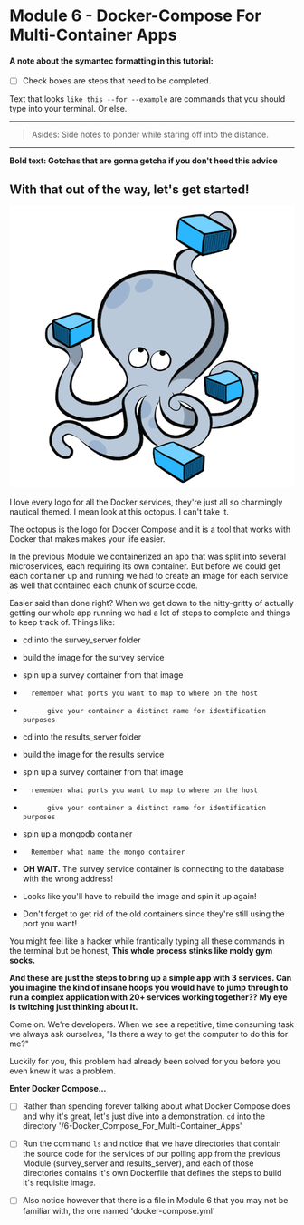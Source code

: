 # Module 6 - Docker-Compose For Multi-Container Apps

#### A note about the symantec formatting in this tutorial:

- [ ] Check boxes are steps that need to be completed.

Text that looks `like this --for --example` are commands that you should type into your terminal. Or else.

---
>Asides: Side notes to ponder while staring off into the distance.

---

**Bold text: Gotchas that are gonna getcha if you don't heed this advice**

## With that out of the way, let's get started!

![compose](https://github.com/dylanlrrb/P-C-Y-Assets/blob/master/6/compose.png?raw=true)

I love every logo for all the Docker services, they're just all so charmingly nautical themed. I mean look at this octopus. I can't take it.

The octopus is the logo for Docker Compose and it is a tool that works with Docker that makes makes your life easier.

In the previous Module we containerized an app that was split into several microservices, each requiring its own container. But before we could get each container up and running we had to create an image for each service as well that contained each chunk of source code. 

Easier said than done right? When we get down to the nitty-gritty of actually getting our whole app running we had a lot of steps to complete and things to keep track of. Things like:

- cd into the survey_server folder 

- build the image for the survey service

- spin up a survey container from that image 

- 		remember what ports you want to map to where on the host

-			give your container a distinct name for identification purposes

- cd into the results_server folder 

- build the image for the results service

- spin up a survey container from that image 

- 		remember what ports you want to map to where on the host

-			give your container a distinct name for identification purposes

- spin up a mongodb container 

- 		Remember what name the mongo container

- **OH WAIT.** The survey service container is connecting to the database with the wrong address! 

- Looks like you'll have to rebuild the image and spin it up again!

- Don't forget to get rid of the old containers since they're still using the port you want!

You might feel like a hacker while frantically typing all these commands in the terminal but be honest, **This whole process stinks like moldy gym socks.**


**And these are just the steps to bring up a simple app with 3 services. Can you imagine the kind of insane hoops you would have to jump through to run a complex application with 20+ services working together?? My eye is twitching just thinking about it.**

Come on. We're developers. When we see a repetitive, time consuming task we always ask ourselves, "Is there a way to get the computer to do this for me?"

Luckily for you, this problem had already been solved for you before you even knew it was a problem. 

**Enter Docker Compose...**

- [ ] Rather than spending forever talking about what Docker Compose does and why it's great, let's just dive into a demonstration. `cd` into the directory '/6-Docker_Compose_For_Multi-Container_Apps'

- [ ] Run the command `ls` and notice that we have directories that contain the source code for the services of our polling app from the previous Module (survey_server and results_server), and each of those directories contains it's own Dockerfile that defines the steps to build it's requisite image.

- [ ] Also notice however that there is a file in Module 6 that you may not be familiar with, the one named 'docker-compose.yml'


